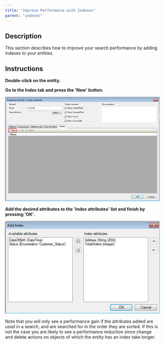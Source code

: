 ```yaml
---
title: "Improve Performance with Indexes"
parent: "indexes"
---
```

## Description

This section describes how to improve your search performance by adding indexes to your entities.

## Instructions

 **Double-click on the entity.**

 **Go to the Index tab and press the 'New' button.**

![](attachments/2621531/2752549.png)

 **Add the desired attributes to the 'Index attributes' list and finish by pressing 'OK'.**

![](attachments/2621531/2752546.png)

Note that you will only see a performance gain if the attributes added are used in a search, and are searched for in the order they are sorted. If this is not the case you are likely to see a performance reduction since change and delete actions on objects of which the entity has an index take longer.
